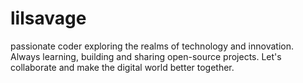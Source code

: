 # lilsavage
passionate coder exploring the realms of technology and innovation. Always learning, building and sharing open-source projects. Let's collaborate and make the digital world better together.
